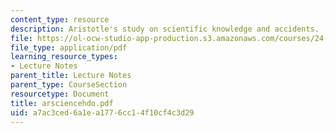 ```yaml
---
content_type: resource
description: Aristotle's study on scientific knowledge and accidents.
file: https://ol-ocw-studio-app-production.s3.amazonaws.com/courses/24-200-ancient-philosophy-fall-2004/a7ac3ced6a1ea1776cc14f10cf4c3d29_arsciencehdo.pdf
file_type: application/pdf
learning_resource_types:
- Lecture Notes
parent_title: Lecture Notes
parent_type: CourseSection
resourcetype: Document
title: arsciencehdo.pdf
uid: a7ac3ced-6a1e-a177-6cc1-4f10cf4c3d29
---
```

